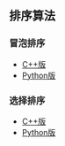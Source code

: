 ## 排序算法

### 冒泡排序
- <a href="bubble.cpp">C++版</a>
- <a href="bubble.py">Python版</a>

### 选择排序
- <a href="selection.cpp">C++版</a>
- <a href="selection.py">Python版</a>